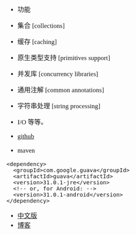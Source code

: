 <span  style="font-family: Simsun,serif; font-size: 17px; ">

- 功能
- 集合 [collections]
- 缓存 [caching]
- 原生类型支持 [primitives support]
- 并发库 [concurrency libraries]
- 通用注解 [common annotations]
- 字符串处理 [string processing]
- I/O 等等。

- [github](https://github.com/google/guava)
- maven
~~~
<dependency>
  <groupId>com.google.guava</groupId>
  <artifactId>guava</artifactId>
  <version>31.0.1-jre</version>
  <!-- or, for Android: -->
  <version>31.0.1-android</version>
</dependency>
~~~
- [中文版](https://www.cnblogs.com/yhtboke/p/5614658.html)
- [博客](https://www.cnblogs.com/leeego-123/p/11393394.html)

</span>